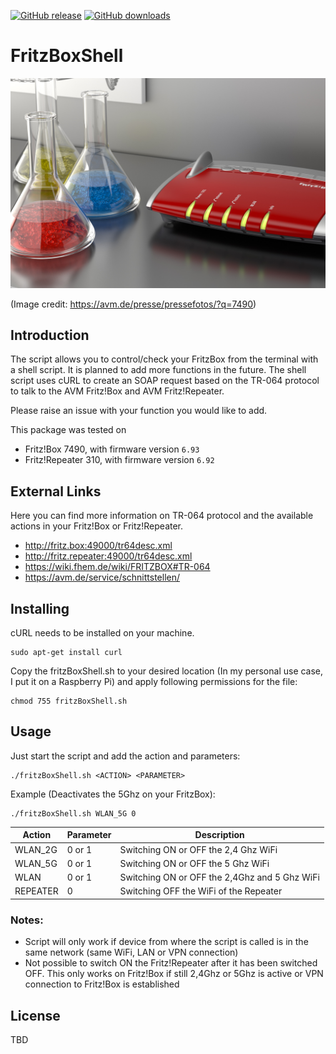 [![GitHub release](https://img.shields.io/github/release/jhubig/FritzBoxShell.svg?maxAge=1)]()
[![GitHub downloads](https://img.shields.io/github/downloads/jhubig/FritzBoxShell/total.svg)]()

# FritzBoxShell

![AVM_FRITZ_Labor_FRITZBox_7490-min.jpg](AVM_FRITZ_Labor_FRITZBox_7490-min.jpg?raw=true "AVM_FRITZ_Labor_FRITZBox_7490-min.jpg")

(Image credit: https://avm.de/presse/pressefotos/?q=7490)

## Introduction

The script allows you to control/check your FritzBox from the terminal with a shell script. It is planned to add more functions in the future.
The shell script uses cURL to create an SOAP request based on the TR-064 protocol to talk to the AVM Fritz!Box and AVM Fritz!Repeater.

Please raise an issue with your function you would like to add.

This package was tested on
* Fritz!Box 7490, with firmware version `6.93`
* Fritz!Repeater 310, with firmware version `6.92`

## External Links

Here you can find more information on TR-064 protocol and the available actions in your Fritz!Box or Fritz!Repeater.

* http://fritz.box:49000/tr64desc.xml
* http://fritz.repeater:49000/tr64desc.xml
* https://wiki.fhem.de/wiki/FRITZBOX#TR-064
* https://avm.de/service/schnittstellen/

## Installing

cURL needs to be installed on your machine.

```
sudo apt-get install curl
```
Copy the fritzBoxShell.sh to your desired location (In my personal use case, I put it on a Raspberry Pi) and apply following permissions for the file:

```
chmod 755 fritzBoxShell.sh
```
## Usage

Just start the script and add the action and parameters:

```
./fritzBoxShell.sh <ACTION> <PARAMETER>
```

Example (Deactivates the 5Ghz on your FritzBox):

```
./fritzBoxShell.sh WLAN_5G 0
```

| Action | Parameter | Description |
| --- | --- | --- |
| WLAN_2G | 0 or 1 | Switching ON or OFF the 2,4 Ghz WiFi |
| WLAN_5G | 0 or 1 | Switching ON or OFF the 5 Ghz WiFi |
| WLAN | 0 or 1 | Switching ON or OFF the 2,4Ghz and 5 Ghz WiFi |
| REPEATER | 0 | Switching OFF the WiFi of the Repeater |

### Notes:

* Script will only work if device from where the script is called is in the same network (same WiFi, LAN or VPN connection)
* Not possible to switch ON the Fritz!Repeater after it has been switched OFF. This only works on Fritz!Box if still 2,4Ghz or 5Ghz is active or VPN connection to Fritz!Box is established

## License
TBD
